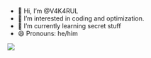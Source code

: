 - 👋 Hi, I’m @V4K4RUL
- 👀 I’m interested in coding and optimization.
- 🌱 I’m currently learning secret stuff
- 😄 Pronouns: he/him
<a href="https://visitcount.itsvg.in">
  <img src="https://visitcount.itsvg.in/api?id=V4K4RUL&label=Profile%20Views&color=0&icon=0&pretty=false" />
</a>

<!---
V4K4RUL/V4K4RUL is a ✨ special ✨ repository because its `README.md` (this file) appears on your GitHub profile.
You can click the Preview link to take a look at your changes.
--->
